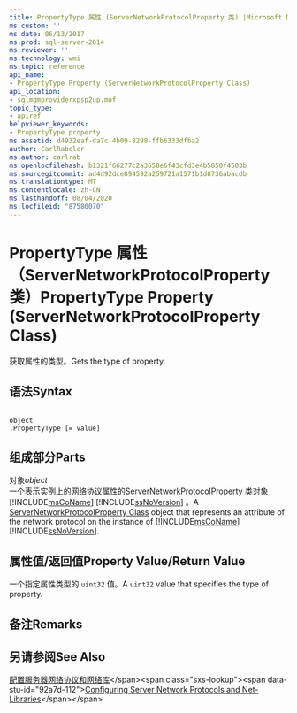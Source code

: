 ```yaml
---
title: PropertyType 属性 (ServerNetworkProtocolProperty 类) |Microsoft Docs
ms.custom: ''
ms.date: 06/13/2017
ms.prod: sql-server-2014
ms.reviewer: ''
ms.technology: wmi
ms.topic: reference
api_name:
- PropertyType Property (ServerNetworkProtocolProperty Class)
api_location:
- sqlmgmproviderxpsp2up.mof
topic_type:
- apiref
helpviewer_keywords:
- PropertyType property
ms.assetid: d4932eaf-da7c-4b09-8298-ffb6333dfba2
author: CarlRabeler
ms.author: carlrab
ms.openlocfilehash: b1321f66277c2a3658e6f43cfd3e4b5850f4503b
ms.sourcegitcommit: ad4d92dce894592a259721a1571b1d8736abacdb
ms.translationtype: MT
ms.contentlocale: zh-CN
ms.lasthandoff: 08/04/2020
ms.locfileid: "87580070"
---
```

# <a name="propertytype-property-servernetworkprotocolproperty-class"></a><span data-ttu-id="92a7d-102">PropertyType 属性（ServerNetworkProtocolProperty 类）</span><span class="sxs-lookup"><span data-stu-id="92a7d-102">PropertyType Property (ServerNetworkProtocolProperty Class)</span></span>
  <span data-ttu-id="92a7d-103">获取属性的类型。</span><span class="sxs-lookup"><span data-stu-id="92a7d-103">Gets the type of property.</span></span>  
  
## <a name="syntax"></a><span data-ttu-id="92a7d-104">语法</span><span class="sxs-lookup"><span data-stu-id="92a7d-104">Syntax</span></span>  
  
```  
  
object  
.PropertyType [= value]  
```  
  
## <a name="parts"></a><span data-ttu-id="92a7d-105">组成部分</span><span class="sxs-lookup"><span data-stu-id="92a7d-105">Parts</span></span>  
 <span data-ttu-id="92a7d-106">对象</span><span class="sxs-lookup"><span data-stu-id="92a7d-106">*object*</span></span>  
 <span data-ttu-id="92a7d-107">一个表示实例上的网络协议属性的[ServerNetworkProtocolProperty 类](servernetworkprotocolproperty-class.md)对象 [!INCLUDE[msCoName](../../../includes/msconame-md.md)] [!INCLUDE[ssNoVersion](../../../includes/ssnoversion-md.md)] 。</span><span class="sxs-lookup"><span data-stu-id="92a7d-107">A [ServerNetworkProtocolProperty Class](servernetworkprotocolproperty-class.md) object that represents an attribute of the network protocol on the instance of [!INCLUDE[msCoName](../../../includes/msconame-md.md)] [!INCLUDE[ssNoVersion](../../../includes/ssnoversion-md.md)].</span></span>  
  
## <a name="property-valuereturn-value"></a><span data-ttu-id="92a7d-108">属性值/返回值</span><span class="sxs-lookup"><span data-stu-id="92a7d-108">Property Value/Return Value</span></span>  
 <span data-ttu-id="92a7d-109">一个指定属性类型的 `uint32` 值。</span><span class="sxs-lookup"><span data-stu-id="92a7d-109">A `uint32` value that specifies the type of property.</span></span>  
  
## <a name="remarks"></a><span data-ttu-id="92a7d-110">备注</span><span class="sxs-lookup"><span data-stu-id="92a7d-110">Remarks</span></span>  
  
## <a name="see-also"></a><span data-ttu-id="92a7d-111">另请参阅</span><span class="sxs-lookup"><span data-stu-id="92a7d-111">See Also</span></span>  
 <span data-ttu-id="92a7d-112">[配置服务器网络协议和网络库](https://msdn.microsoft.com/library/ms177485\(v=sql.100\).aspx)</span><span class="sxs-lookup"><span data-stu-id="92a7d-112">[Configuring Server Network Protocols and Net-Libraries](https://msdn.microsoft.com/library/ms177485\(v=sql.100\).aspx)</span></span>  
  
  
